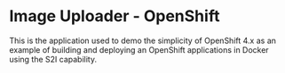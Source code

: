 # Image Uploader - OpenShift

This is the application used to demo the simplicity of OpenShift 4.x as an example of building and deploying an OpenShift applications in Docker using the S2I capability.
